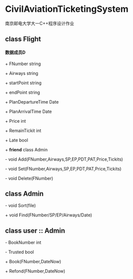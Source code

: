 # CivilAviationTicketingSystem
南京邮电大学大一C++程序设计作业

## class Flight

#### 数据成员D

\+ FNumber string

\+ Airways string 

\+ startPoint string

\+ endPoint string

\+ PlanDepartureTime Date

\+ PlanArrivalTime Date

\+ Price int 

\+ RemainTickit int

\+ Late bool

\+ **friend** class Admin

\- void Add(FNumber,Airways,SP,EP,PDT,PAT,Price,Tickits)

\- void Set(FNumber,Airways,SP,EP,PDT,PAT,Price,Tickits)

\- void Delete(FNumber)

## class Admin

\- void Sort(file)

\+ void Find(FNumber/SP/EP/Airways/Date)

## class user :: Admin

\- BookNumber int

\- Trusted bool

\+ Book(FNumber,DateNow)

\+ Refond(FNumber,DateNow)

